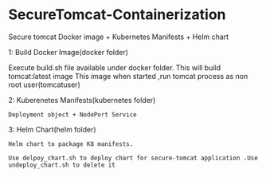 # SecureTomcat-Containerization
Secure tomcat Docker image + Kubernetes Manifests + Helm chart

 1: Build Docker Image(docker folder)
  
  Execute build.sh file available under docker folder.
  This will build tomcat:latest image
  This image when started ,run tomcat process as non root user(tomcatuser)


 2: Kuberenetes Manifests(kubernetes folder)

    Deployment object + NodePort Service

 
 3: Helm Chart(helm folder)
   
    Helm chart to package K8 manifests. 

    Use delpoy_chart.sh to deploy chart for secure-tomcat application .Use undeploy_chart.sh to delete it



